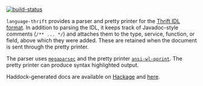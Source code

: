[![build-status]](https://travis-ci.org/abhinav/language-thrift)

`language-thrift` provides a parser and pretty printer for the [Thrift IDL
format]. In addition to parsing the IDL, it keeps track of Javadoc-style
comments (`/** ... */`) and attaches them to the type, service, function, or
field, above which they were added. These are retained when the document is
sent through the pretty printer.

The parser uses [`megaparsec`] and the pretty printer [`ansi-wl-pprint`]. The
pretty printer can produce syntax highlighted output.

Haddock-generated docs are available on [Hackage] and [here].

  [build-status]: https://travis-ci.org/abhinav/language-thrift.svg?branch=master
  [Thrift IDL format]: http://thrift.apache.org/docs/idl
  [`megaparsec`]: http://hackage.haskell.org/package/megaparsec
  [`ansi-wl-pprint`]: http://hackage.haskell.org/package/ansi-wl-pprint
  [Hackage]: http://hackage.haskell.org/package/language-thrift
  [here]: http://abhinavg.net/language-thrift/
